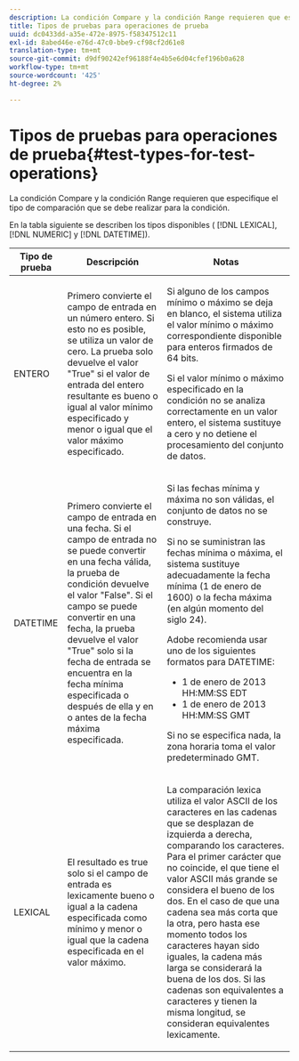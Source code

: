```yaml
---
description: La condición Compare y la condición Range requieren que especifique el tipo de comparación que se debe realizar para la condición.
title: Tipos de pruebas para operaciones de prueba
uuid: dc0433dd-a35e-472e-8975-f58347512c11
exl-id: 8abed46e-e76d-47c0-bbe9-cf98cf2d61e8
translation-type: tm+mt
source-git-commit: d9df90242ef96188f4e4b5e6d04cfef196b0a628
workflow-type: tm+mt
source-wordcount: '425'
ht-degree: 2%

---
```


# Tipos de pruebas para operaciones de prueba{#test-types-for-test-operations}

La condición Compare y la condición Range requieren que especifique el tipo de comparación que se debe realizar para la condición.

En la tabla siguiente se describen los tipos disponibles ( [!DNL LEXICAL], [!DNL NUMERIC] y [!DNL DATETIME]).

<table id="table_1B3AD8BDF0414D0AB8EE0E6D1B53E2CE"> 
 <thead> 
  <tr> 
   <th colname="col1" class="entry"> Tipo de prueba </th> 
   <th colname="col2" class="entry"> Descripción </th> 
   <th colname="col3" class="entry"> Notas </th> 
  </tr> 
 </thead>
 <tbody> 
  <tr> 
   <td colname="col1"> <p><span class="wintitle"> ENTERO</span> </p> </td> 
   <td colname="col2"> <p>Primero convierte el campo de entrada en un número entero. Si esto no es posible, se utiliza un valor de cero. La prueba solo devuelve el valor "True" si el valor de entrada del entero resultante es bueno o igual al valor mínimo especificado y menor o igual que el valor máximo especificado. </p> </td> 
   <td colname="col3"> <p>Si alguno de los campos mínimo o máximo se deja en blanco, el sistema utiliza el valor mínimo o máximo correspondiente disponible para enteros firmados de 64 bits. </p> <p> Si el valor mínimo o máximo especificado en la condición no se analiza correctamente en un valor entero, el sistema sustituye a cero y no detiene el procesamiento del conjunto de datos. </p> </td> 
  </tr> 
  <tr> 
   <td colname="col1"> <p><span class="wintitle"> DATETIME</span> </p> </td> 
   <td colname="col2"> <p>Primero convierte el campo de entrada en una fecha. Si el campo de entrada no se puede convertir en una fecha válida, la prueba de condición devuelve el valor "False". Si el campo se puede convertir en una fecha, la prueba devuelve el valor "True" solo si la fecha de entrada se encuentra en la fecha mínima especificada o después de ella y en o antes de la fecha máxima especificada. </p> </td> 
   <td colname="col3"> <p>Si las fechas mínima y máxima no son válidas, el conjunto de datos no se construye. </p> <p> Si no se suministran las fechas mínima o máxima, el sistema sustituye adecuadamente la fecha mínima (1 de enero de 1600) o la fecha máxima (en algún momento del siglo 24). </p> <p> Adobe recomienda usar uno de los siguientes formatos para <span class="wintitle"> DATETIME</span>: </p> 
    <ul id="ul_44F469CC5D974382AF70D7B1975CF077"> 
     <li id="li_DB5FD4AFD6B34436ACD7C13282F64956"> 1 de enero de 2013 HH:MM:SS EDT </li> 
     <li id="li_307580C3F97D495BB16F1212DB38CE37"> 1 de enero de 2013 HH:MM:SS GMT </li> 
    </ul> <p> Si no se especifica nada, la zona horaria toma el valor predeterminado GMT. </p> </td> 
  </tr> 
  <tr> 
   <td colname="col1"> <p><span class="wintitle"> LEXICAL</span> </p> </td> 
   <td colname="col2"> <p>El resultado es true solo si el campo de entrada es lexicamente bueno o igual a la cadena especificada como mínimo y menor o igual que la cadena especificada en el valor máximo. </p> </td> 
   <td colname="col3"> <p>La comparación lexica utiliza el valor ASCII de los caracteres en las cadenas que se desplazan de izquierda a derecha, comparando los caracteres. Para el primer carácter que no coincide, el que tiene el valor ASCII más grande se considera el bueno de los dos. En el caso de que una cadena sea más corta que la otra, pero hasta ese momento todos los caracteres hayan sido iguales, la cadena más larga se considerará la buena de los dos. Si las cadenas son equivalentes a caracteres y tienen la misma longitud, se consideran equivalentes lexicamente. </p> </td> 
  </tr> 
 </tbody> 
</table>
